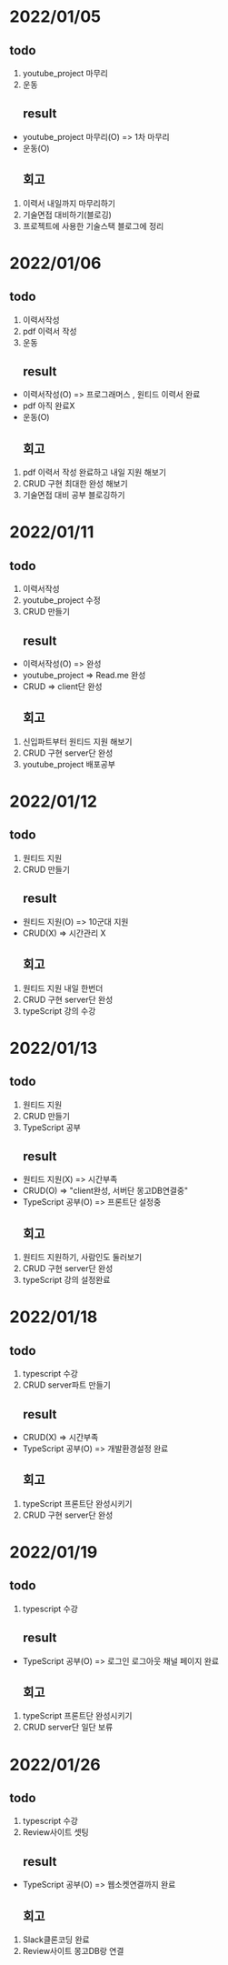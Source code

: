 # 2022/01/05
## todo
1. youtube_project 마무리
2. 운동
    ## result
* youtube_project 마무리(O) => 1차 마무리
* 운동(O)
    ## 회고
1. 이력서 내일까지 마무리하기
2. 기술면접 대비하기(블로깅)
3. 프로젝트에 사용한 기술스택 블로그에 정리

# 2022/01/06
## todo
1. 이력서작성
2. pdf 이력서 작성
2. 운동
    ## result
* 이력서작성(O) => 프로그래머스 , 원티드 이력서 완료
* pdf 아직 완료X
* 운동(O)
    ## 회고
1. pdf 이력서 작성 완료하고 내일 지원 해보기
2. CRUD 구현 최대한 완성 해보기
3. 기술면접 대비 공부 블로깅하기

# 2022/01/11
## todo
1. 이력서작성
2. youtube_project 수정
3. CRUD 만들기
    ## result
* 이력서작성(O) => 완성
* youtube_project => Read.me 완성
* CRUD => client단 완성
    ## 회고
1. 신입파트부터 원티드 지원 해보기
2. CRUD 구현 server단 완성
3. youtube_project 배포공부

# 2022/01/12
## todo
1. 원티드 지원
2. CRUD 만들기
    ## result
* 원티드 지원(O) => 10군대 지원
* CRUD(X) => 시간관리 X
    ## 회고
1. 원티드 지원 내일 한번더
2. CRUD 구현 server단 완성
3. typeScript 강의 수강

# 2022/01/13
## todo
1. 원티드 지원
2. CRUD 만들기
3. TypeScript 공부
    ## result
* 원티드 지원(X) => 시간부족
* CRUD(O) => "client완성, 서버단 몽고DB연결중"
* TypeScript 공부(O) => 프론트단 설정중
    ## 회고
1. 원티드 지원하기, 사람인도 둘러보기
2. CRUD 구현 server단 완성
3. typeScript 강의 설정완료


# 2022/01/18
## todo
1. typescript 수강
2. CRUD server파트 만들기
    ## result
* CRUD(X) => 시간부족
* TypeScript 공부(O) => 개발환경설정 완료
    ## 회고
1. typeScript 프론트단 완성시키기
2. CRUD 구현 server단 완성

# 2022/01/19
## todo
1. typescript 수강
    ## result
* TypeScript 공부(O) => 로그인 로그아웃 채널 페이지 완료
    ## 회고
1. typeScript 프론트단 완성시키기
2. CRUD server단 일단 보류

# 2022/01/26
## todo
1. typescript 수강
2. Review사이트 셋팅
    ## result
* TypeScript 공부(O) => 웹소켓연결까지 완료
    ## 회고
1. Slack클론코딩 완료
2. Review사이트 몽고DB랑 연결
